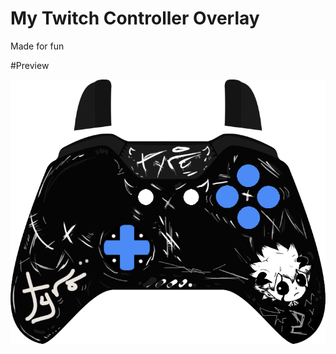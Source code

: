 # My Twitch Controller Overlay

Made for fun

#Preview

![](https://github.com/tyrohellion/tyrohellion/blob/main/controller.png)

